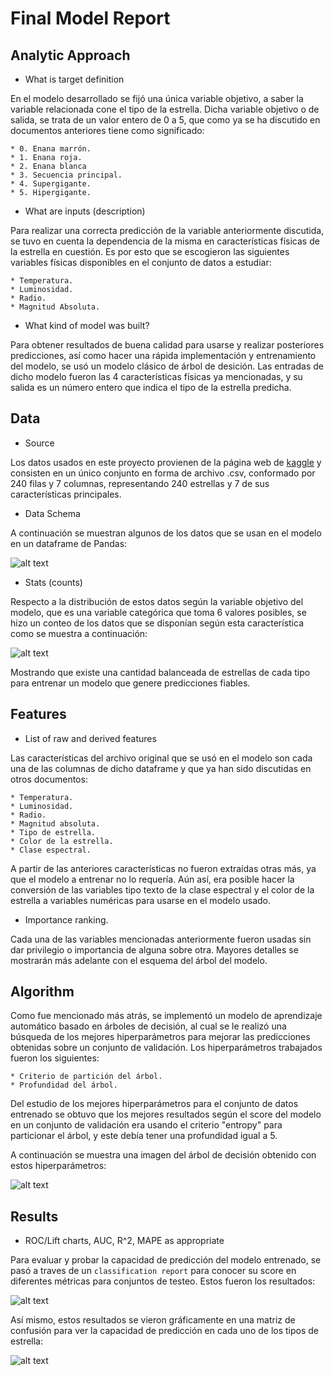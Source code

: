 # Final Model Report

## Analytic Approach
* What is target definition

En el modelo desarrollado se fijó una única variable objetivo, a saber la variable relacionada cone el tipo de la estrella. Dicha variable objetivo o de salida, se trata de un valor entero de 0 a 5, que como ya se ha discutido en documentos anteriores tiene como significado:

	* 0. Enana marrón.
	* 1. Enana roja.
	* 2. Enana blanca
	* 3. Secuencia principal.
	* 4. Supergigante.
	* 5. Hipergigante.

* What are inputs (description)

Para realizar una correcta predicción de la variable anteriormente discutida, se tuvo en cuenta la dependencia de la misma en características físicas de la estrella en cuestión. Es por esto que se escogieron las siguientes variables físicas disponibles en el conjunto de datos a estudiar:

	* Temperatura.
	* Luminosidad.
	* Radio.
	* Magnitud Absoluta.

* What kind of model was built?

Para obtener resultados de buena calidad para usarse y realizar posteriores predicciones, así como hacer una rápida implementación y entrenamiento del modelo, se usó un modelo clásico de árbol de desición. Las entradas de dicho modelo fueron las 4 características físicas ya mencionadas, y su salida es un número entero que indica el tipo de la estrella predicha.

## Data
* Source

Los datos usados en este proyecto provienen de la página web de [kaggle](https://www.kaggle.com/datasets/deepu1109/star-dataset) y consisten en un único conjunto en forma de archivo .csv, conformado por 240 filas y 7 columnas, representando 240 estrellas y 7 de sus características principales.

* Data Schema

A continuación se muestran algunos de los datos que se usan en el modelo en un dataframe de Pandas:

![alt text](images/tree.png)

* Stats (counts)

Respecto a la distribución de estos datos según la variable objetivo del modelo, que es una variable categórica que toma 6 valores posibles, se hizo un conteo de los datos que se disponían según esta característica como se muestra a continuación:

![alt text](images/distribution.png)

Mostrando que existe una cantidad balanceada de estrellas de cada tipo para entrenar un modelo que genere predicciones fiables.

## Features
* List of raw and derived features

Las características del archivo original que se usó en el modelo son cada una de las columnas de dicho dataframe y que ya han sido discutidas en otros documentos:

	* Temperatura.
	* Luminosidad.
	* Radio.
	* Magnitud absoluta.
	* Tipo de estrella.
	* Color de la estrella.
	* Clase espectral.

A partir de las anteriores características no fueron extraídas otras más, ya que el modelo a entrenar no lo requería. Aún así, era posible hacer la conversión de las variables tipo texto de la clase espectral y el color de la estrella a variables numéricas para usarse en el modelo usado.

* Importance ranking.

Cada una de las variables mencionadas anteriormente fueron usadas sin dar privilegio o importancia de alguna sobre otra. Mayores detalles se mostrarán más adelante con el esquema del árbol del modelo.

## Algorithm

Como fue mencionado más atrás, se implementó un modelo de aprendizaje automático basado en árboles de decisión, al cual se le realizó una búsqueda de los mejores hiperparámetros para mejorar las predicciones obtenidas sobre un conjunto de validación. Los hiperparámetros trabajados fueron los siguientes:

	* Criterio de partición del árbol.
	* Profundidad del árbol.
  	
Del estudio de los mejores hiperparámetros para el conjunto de datos entrenado se obtuvo que los mejores resultados según el score del modelo en un conjunto de validación era usando el criterio "entropy" para particionar el árbol, y este debía tener una profundidad igual a 5.

A continuación se muestra una imagen del árbol de decisión obtenido con estos hiperparámetros:

![alt text](images/tree.png)

## Results

* ROC/Lift charts, AUC, R^2, MAPE as appropriate

Para evaluar y probar la capacidad de predicción del modelo entrenado, se pasó a traves de un `classification report` para conocer su score en diferentes métricas para conjuntos de testeo. Estos fueron los resultados:

![alt text](images/report.png)

Así mismo, estos resultados se vieron gráficamente en una matriz de confusión para ver la capacidad de predicción en cada uno de los tipos de estrella:

![alt text](images/confusion.png)


